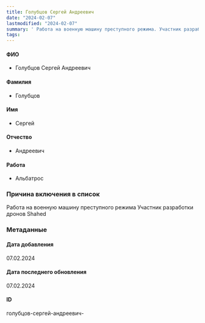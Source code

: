 ```yaml
---
title: Голубцов Сергей Андреевич
date: "2024-02-07"
lastmodified: "2024-02-07"
summary: ' Работа на военную машину преступного режима. Участник разработки дронов Shahed'
tags: 
---
```

<!--# pp2-->
<!--## Фигурант-->
<!--### Личные данные-->
#### ФИО
- Голубцов Сергей Андреевич
#### Фамилия
- Голубцов
#### Имя
- Сергей
#### Отчество
- Андреевич
#### Работа
- Альбатрос
### Причина включения в список
Работа на военную машину преступного режима
Участник разработки дронов Shahed
### Метаданные
#### Дата добавления
07.02.2024
#### Дата последнего обновления
07.02.2024
#### ID
голубцов-сергей-андреевич-
<!--## END;-->

